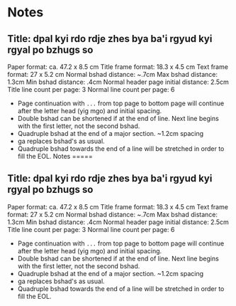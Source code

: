 Notes
=====

Title: dpal kyi rdo rdje zhes bya ba'i rgyud kyi rgyal po bzhugs so
-------------------------------------------------------------------

Paper format: ca. 47.2 x 8.5 cm
Title frame format: 18.3 x 4.5 cm
Text frame format: 27 x 5.2 cm
Normal bshad distance: ~.7cm
Max bshad distance: 1.3cm
Min bshad distance: .4cm
Normal header page initial distance: 2.5cm
Title line count per page: 3
Normal line count per page: 6


* Page continuation with `...` from top page to bottom page will continue after the letter head (yig mgo) and initial spacing.
* Double bshad can be shortened if at the end of line. Next line begins with the first letter, not the second bshad.
* Quadruple bshad at the end of a major section. ~1.2cm spacing
* ga replaces bshad's as usual.
* Quadruple bshad towards the end of a line will be stretched in order to fill the EOL.
Notes
=====

Title: dpal kyi rdo rdje zhes bya ba'i rgyud kyi rgyal po bzhugs so
-------------------------------------------------------------------

Paper format: ca. 47.2 x 8.5 cm
Title frame format: 18.3 x 4.5 cm
Text frame format: 27 x 5.2 cm
Normal bshad distance: ~.7cm
Max bshad distance: 1.3cm
Min bshad distance: .4cm
Normal header page initial distance: 2.5cm
Title line count per page: 3
Normal line count per page: 6


* Page continuation with `...` from top page to bottom page will continue after the letter head (yig mgo) and initial spacing.
* Double bshad can be shortened if at the end of line. Next line begins with the first letter, not the second bshad.
* Quadruple bshad at the end of a major section. ~1.2cm spacing
* ga replaces bshad's as usual.
* Quadruple bshad towards the end of a line will be stretched in order to fill the EOL.


